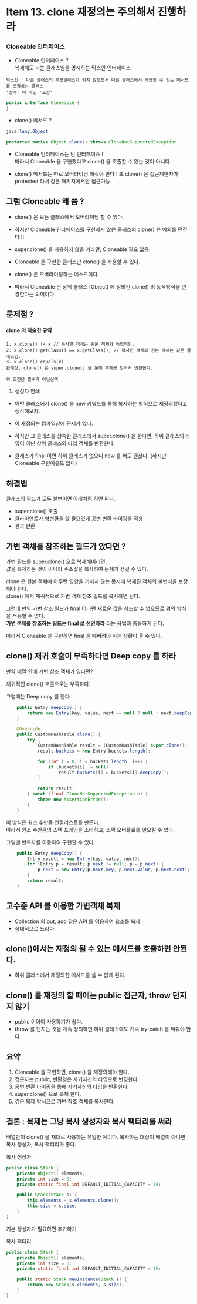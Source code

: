 # Item 13. clone 재정의는 주의해서 진행하라

### Cloneable 인터페이스

 - Cloneable 인터페이스 ?  
 복제해도 되는 클래스임을 명시하는 믹스인 인터페이스
```
믹스인 : 다른 클래스의 부모클래스가 되지 않으면서 다른 클래스에서 사용할 수 있는 메서드를 포함하는 클래스
'상속' 이 아닌 '포함'
```   
```java
public interface Cloneable {
}
```

 - clone() 메서드 ?
```java
java.lang.Object

protected native Object clone() throws CloneNotSupportedException;
```

 - Cloneable 인터페이스는 빈 인터페이스 !  
 따라서 Cloneable 을 구현했다고 clone() 을 호출할 수 있는 것이 아니다.
 
 - clone() 메서드는 따로 오버라이딩 해줘야 한다 !
   또 clone() 은 접근제한자가 protected 라서 같은 패키지에서만 접근가능.
   
## 그럼 Cloneable 왜 씀 ?

 - clone() 은 모든 클래스에서 오버라이딩 할 수 있다.
 - 하지만 Cloneable 인터페이스를 구현하지 않은 클래스의 clone() 은 예외를 던진다 !!  
 
 - super.clone() 을 사용하지 않을 거라면, Cloneable 필요 없음.
 
 - Cloneable 을 구현한 클래스만 clone() 을 사용할 수 있다.
 - clone() 은 오버라이딩하는 메소드이다.
 - 따라서 Cloneable 은 상위 클래스 (Object) 에 정의된 clone() 의 동작방식을 변경한다는 의미이다.
 
 
## 문제점 ?

#### clone 의 **허술한** 규약
```
1. x.clone() != x // 복사한 객체는 원본 객체와 독립적임.
2. x.clone().getClass() == x.getClass(); // 복사한 객체와 원본 객체는 같은 클래스임.
3. x.clone().equals(x)
관례상, clone() 은 super.clone() 을 통해 객체를 얻어서 반환한다.

위 조건은 필수가 아닌선택
```


1. 생성자 연쇄
  - 어떤 클래스에서 clone() 을 new 키워드를 통해 복사하는 방식으로 재정의했다고 생각해보자.
  - 이 재정의는 컴파일상에 문제가 없다.
  - 하지만 그 클래스를 상속한 클래스에서 super.clone() 을 한다면, 하위 클래스의 타입이 아닌 상위 클래스의 타입 객체를 반환한다.
  
  - 클래스가 final 이면 하위 클래스가 없으니 new 를 써도 괜찮다. (하지만 Cloneable 구현이유도 없다)
  

## 해결법
클래스의 필드가 모두 불변이면 아래처럼 하면 된다.

 - super.clone() 호출
 - 클라이언트가 형변환을 할 필요없게 공변 변환 타이핑을 적용
 - 결과 반환
 
 
## 가변 객체를 참조하는 필드가 았다면 ?
가변 필드를 super.clone() 으로 복제해버리면,  
값을 복제하는 것이 아니라 주소값을 복사하여 문제가 생길 수 있다.  

clone 은 원본 객체에 아무런 영향을 끼치지 않는 동시에 복제된 객체의 불변식을 보장해야 한다.  
clone() 에서 재귀적으로 가변 객체 참조 필드를 복사하면 된다.  

그런데 만약 가변 참조 필드가 final 이라면 새로운 값을 참조할 수 없으므로 위의 방식을 적용할 수 없다.  
**가변 객체를 참조하는 필드는 final 로 선언하라** 라는 용법과 충돌하게 된다.

따라서 Cloneable 을 구현하면 final 을 때버려야 하는 상황이 올 수 있다.


## clone() 재귀 호출이 부족하다면 Deep copy 를 하라
만약 배열 안에 가변 참조 객체가 있다면?

재귀적인 clone() 호출으로는 부족하다.

그럴때는 Deep copy 를 한다.
```java
    public Entry deepCopy() {
        return new Entry(key, value, next == null ? null : next.deepCopy());
    }
```
```java
    @Override
    public CustomHashTable clone() {
        try {
            CustomHashTable result = (CustomHashTable) super.clone();
            result.buckets = new Entry[buckets.length];

            for (int i = 0; i < buckets.length; i++) {
                if (buckets[i] != null)
                    result.buckets[i] = buckets[i].deepCopy();
            }

            return result;
        } catch (final CloneNotSupportedException e) {
            throw new AssertionError();
        }
    }
```

이 방식은 원소 수만큼 연결리스트를 만든다.  
따라서 원소 수만큼의 스택 프레임을 소비하고, 스택 오버플로를 일으킬 수 있다.  

그럴땐 반복자를 이용하여 구현할 수 있다.
```java
    public Entry deepCopy() {
        Entry result = new Entry(key, value, next);
        for (Entry p = result; p.next != null; p = p.next) {
            p.next = new Entry(p.next.key, p.next.value, p.next.next);
        }
        return result;
    }
```

## 고수준 API 를 이용한 가변객체 복제
 - Collection 의 put, add 같은 API 를 이용하여 요소를 복제
 - 상대적으로 느리다.

## clone()에서는 재정의 될 수 있는 메서드를 호출하면 안된다.
 - 하위 클래스에서 재정의한 메서드를 쓸 수 없게 된다.
 
## clone() 를 재정의 할 때에는 public 접근자, throw 던지지 않기
 - public 이어야 사용하기가 쉽다.
 - throw 를 던지는 것을 계속 정의하면 하위 클래스에도 계속 try-catch 를 써줘야 한다.
 
## 요약
 1. Cloneable 을 구현하면, clone() 을 재정의해야 한다.
 2. 접근자는 public, 반환형은 자기자신의 타입으로 변경한다.
 3. 공변 변환 타이핑을 통해 자기자신의 타입을 반환한다.
 4. super.clone() 으로 복제 한다.
 5. 깊은 복제 방식으로 가변 참조 객체를 복사한다.
 
## 결론 : 복제는 그냥 복사 생성자와 복사 팩터리를 써라
배열만이 clone() 을 재대로 사용하는 유일한 예이다.
복사하는 대상이 배열이 아니면 복사 생성자, 복사 팩터리가 좋다.

복사 생성자
```java
public class Stack {
    private Object[] elements;
    private int size = 0;
    private static final int DEFAULT_INITIAL_CAPACITY = 16;

    public Stack(Stack s) {
        this.elements = s.elements.clone();
        this.size = s.size;
    }
}
```
기본 생성자가 필요하면 추가하기


복사 팩터리
```java
public class Stack {
    private Object[] elements;
    private int size = 0;
    private static final int DEFAULT_INITIAL_CAPACITY = 16;

    public static Stack newInstance(Stack s) {
        return new Stack(s.elements, s.size);
    }
}
```

